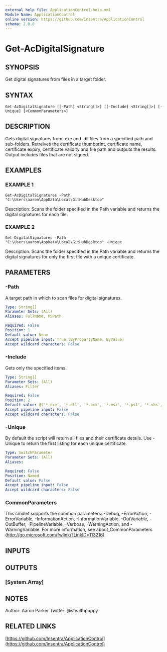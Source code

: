 ```yaml
---
external help file: ApplicationControl-help.xml
Module Name: ApplicationControl
online version: https://github.com/Insentra/ApplicationControl
schema: 2.0.0
---
```


# Get-AcDigitalSignature

## SYNOPSIS
Get digital signatures from files in a target folder.

## SYNTAX

```
Get-AcDigitalSignature [[-Path] <String[]>] [[-Include] <String[]>] [-Unique] [<CommonParameters>]
```

## DESCRIPTION
Gets digital signatures from .exe and .dll files from a specified path and sub-folders.
Retreives the certificate thumbprint, certificate name, certificate expiry, certificate validity and file path and outputs the results.
Output includes files that are not signed.

## EXAMPLES

### EXAMPLE 1
```
Get-AcDigitalSignatures -Path "C:\Users\aaron\AppData\Local\GitHubDesktop"
```

Description:
Scans the folder specified in the Path variable and returns the digital signatures for each file.

### EXAMPLE 2
```
Get-DigitalSignatures -Path "C:\Users\aaron\AppData\Local\GitHubDesktop" -Unique
```

Description:
Scans the folder specified in the Path variable and returns the digital signatures for only the first file with a unique certificate.

## PARAMETERS

### -Path
A target path in which to scan files for digital signatures.

```yaml
Type: String[]
Parameter Sets: (All)
Aliases: FullName, PSPath

Required: False
Position: 1
Default value: None
Accept pipeline input: True (ByPropertyName, ByValue)
Accept wildcard characters: False
```

### -Include
Gets only the specified items.

```yaml
Type: String[]
Parameter Sets: (All)
Aliases: Filter

Required: False
Position: 2
Default value: @('*.exe', '*.dll', '*.ocx', '*.msi', '*.ps1', '*.vbs', '*.js')
Accept pipeline input: False
Accept wildcard characters: False
```

### -Unique
By default the script will return all files and their certificate details.
Use -Unique to return the first listing for each unique certificate.

```yaml
Type: SwitchParameter
Parameter Sets: (All)
Aliases:

Required: False
Position: Named
Default value: False
Accept pipeline input: False
Accept wildcard characters: False
```

### CommonParameters
This cmdlet supports the common parameters: -Debug, -ErrorAction, -ErrorVariable, -InformationAction, -InformationVariable, -OutVariable, -OutBuffer, -PipelineVariable, -Verbose, -WarningAction, and -WarningVariable.
For more information, see about_CommonParameters (http://go.microsoft.com/fwlink/?LinkID=113216).

## INPUTS

## OUTPUTS

### [System.Array]

## NOTES
Author: Aaron Parker
Twitter: @stealthpuppy

## RELATED LINKS

[https://github.com/Insentra/ApplicationControl](https://github.com/Insentra/ApplicationControl)